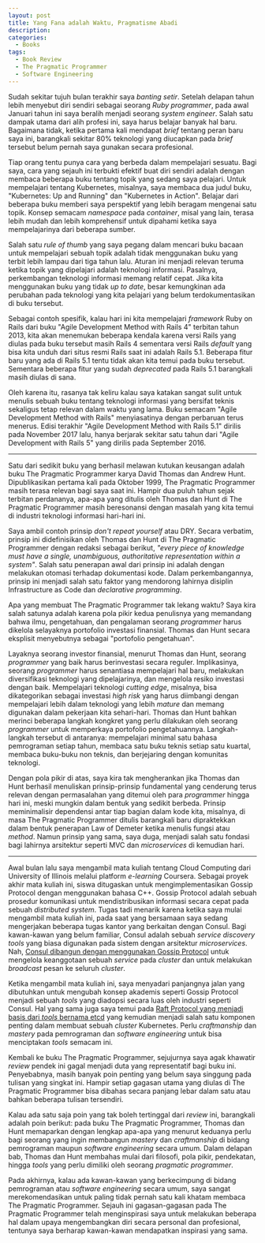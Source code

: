 ```yaml
---
layout: post
title: Yang Fana adalah Waktu, Pragmatisme Abadi
description: 
categories:
  - Books
tags:
  - Book Review
  - The Pragmatic Programmer
  - Software Engineering
---
```


Sudah sekitar tujuh bulan terakhir saya *banting setir*. Setelah delapan tahun lebih menyebut diri sendiri sebagai seorang *Ruby programmer*, pada awal Januari tahun ini saya beralih menjadi seorang *system engineer*. Salah satu dampak utama dari alih profesi ini, saya harus belajar banyak hal baru. Bagaimana tidak, ketika pertama kali mendapat *brief* tentang peran baru saya ini, barangkali sekitar 80% teknologi yang diucapkan pada *brief* tersebut belum pernah saya gunakan secara profesional.

Tiap orang tentu punya cara yang berbeda dalam mempelajari sesuatu. Bagi saya, cara yang sejauh ini terbukti efektif buat diri sendiri adalah dengan membaca beberapa buku tentang topik yang sedang saya pelajari. Untuk mempelajari tentang Kubernetes, misalnya, saya membaca dua judul buku, "Kubernetes: Up and Running" dan "Kubernetes in Action". Belajar dari beberapa buku memberi saya perspektif yang lebih beragam mengenai satu topik. Konsep semacam *namespace* pada *container*, misal yang lain, terasa lebih mudah dan lebih komprehensif untuk dipahami ketika saya mempelajarinya dari beberapa sumber.

Salah satu *rule of thumb* yang saya pegang dalam mencari buku bacaan untuk mempelajari sebuah topik adalah tidak menggunakan buku yang terbit lebih lampau dari tiga tahun lalu. Aturan ini menjadi relevan teruma ketika topik yang dipelajari adalah teknologi informasi. Pasalnya, perkembangan teknologi informasi memang relatif cepat. Jika kita menggunakan buku yang tidak *up to date*, besar kemungkinan ada perubahan pada teknologi yang kita pelajari yang belum terdokumentasikan di buku tersebut.

Sebagai contoh spesifik, kalau hari ini kita mempelajari *framework* Ruby on Rails dari buku "Agile Development Method with Rails 4" terbitan tahun 2013, kita akan menemukan beberapa kendala karena versi Rails yang diulas pada buku tersebut masih Rails 4 sementara versi Rails *default* yang bisa kita unduh dari situs resmi Rails saat ini adalah Rails 5.1. Beberapa fitur baru yang ada di Rails 5.1 tentu tidak akan kita temui pada buku tersebut. Sementara beberapa fitur yang sudah *deprecated* pada Rails 5.1 barangkali masih diulas di sana.

Oleh karena itu, rasanya tak keliru kalau saya katakan sangat sulit untuk menulis sebuah buku tentang teknologi informasi yang bersifat teknis sekaligus tetap relevan dalam waktu yang lama. Buku semacam "Agile Development Method with Rails" menyiasatinya dengan perbaruan terus menerus. Edisi terakhir "Agile Development Method with Rails 5.1" dirilis pada November 2017 lalu, hanya berjarak sekitar satu tahun dari "Agile Development with Rails 5" yang dirilis pada September 2016.

***

Satu dari sedikit buku yang berhasil melawan kutukan keusangan adalah buku The Pragmatic Programmer karya David Thomas dan Andrew Hunt. Dipublikasikan pertama kali pada Oktober 1999, The Pragmatic Programmer masih terasa relevan bagi saya saat ini. Hampir dua puluh tahun sejak terbitan perdananya, apa-apa yang ditulis oleh Thomas dan Hunt di The Pragmatic Programmer masih beresonansi dengan masalah yang kita temui di industri teknologi informasi hari-hari ini.

Saya ambil contoh prinsip *don't repeat yourself* atau DRY. Secara verbatim, prinsip ini didefinisikan oleh Thomas dan Hunt di The Pragmatic Programmer dengan redaksi sebagai berikut, *"every piece of knowledge must have a single, unambiguous, authoritative representation within a system"*. Salah satu penerapan awal dari prinsip ini adalah dengan melakukan otomasi terhadap dokumentasi kode. Dalam perkembangannya, prinsip ini menjadi salah satu faktor yang mendorong lahirnya disiplin Infrastructure as Code dan *declarative programming*.

Apa yang membuat The Pragmatic Programmer tak lekang waktu? Saya kira salah satunya adalah karena pola pikir kedua penulisnya yang memandang bahwa ilmu, pengetahuan, dan pengalaman seorang *programmer* harus dikelola selayaknya portofolio investasi finansial. Thomas dan Hunt secara eksplisit menyebutnya sebagai "portofolio pengetahuan". 

Layaknya seorang investor finansial, menurut Thomas dan Hunt, seorang *programmer* yang baik harus berinvestasi secara reguler. Implikasinya, seorang *programmer* harus senantiasa mempelajari hal baru, melakukan diversifikasi teknologi yang dipelajarinya, dan mengelola resiko investasi dengan baik. Mempelajari teknologi *cutting edge*, misalnya, bisa dikategorikan sebagai investasi *high risk* yang harus diimbangi dengan mempelajari lebih dalam teknologi yang lebih *mature* dan memang digunakan dalam pekerjaan kita sehari-hari. Thomas dan Hunt bahkan merinci beberapa langkah kongkret yang perlu dilakukan oleh seorang *programmer* untuk memperkaya portofolio pengetahuannya. Langkah-langkah tersebut di antaranya: mempelajari minimal satu bahasa pemrograman setiap tahun, membaca satu buku teknis setiap satu kuartal, membaca buku-buku non teknis, dan berjejaring dengan komunitas teknologi.

Dengan pola pikir di atas, saya kira tak mengherankan jika Thomas dan Hunt berhasil menuliskan prinsip-prinsip fundamental yang cenderung terus relevan dengan permasalahan yang ditemui oleh para *programmer* hingga hari ini, meski mungkin dalam bentuk yang sedikit berbeda. Prinsip meminimalisir dependensi antar tiap bagian dalam kode kita, misalnya, di masa The Pragmatic Programmer ditulis barangkali baru dipraktekkan dalam bentuk penerapan Law of Demeter ketika menulis fungsi atau *method*. Namun prinsip yang sama, saya duga, menjadi salah satu fondasi bagi lahirnya arsitektur seperti MVC dan *microservices* di kemudian hari.

***

Awal bulan lalu saya mengambil mata kuliah tentang Cloud Computing dari University of Illinois melalui platform *e-learning* Coursera. Sebagai proyek akhir mata kuliah ini, siswa ditugaskan untuk mengimplementasikan Gossip Protocol dengan menggunakan bahasa C++. Gossip Protocol adalah sebuah prosedur komunikasi untuk mendistribusikan informasi secara cepat pada sebuah *distributed system*. Tugas tadi menarik karena ketika saya mulai mengambil mata kuliah ini, pada saat yang bersamaan saya sedang mengerjakan beberapa tugas kantor yang berkaitan dengan Consul. Bagi kawan-kawan yang belum familiar, Consul adalah sebuah *service discovery tools* yang biasa digunakan pada sistem dengan arsitektur *microservices*. Nah, [Consul dibangun dengan menggunakan Gossip Protocol](https://www.consul.io/docs/internals/gossip.html) untuk mengelola keanggotaan sebuah *service* pada *cluster* dan untuk melakukan *broadcast* pesan ke seluruh *cluster*.

Ketika mengambil mata kuliah ini, saya menyadari panjangnya jalan yang dibutuhkan untuk mengubah konsep akademis seperti Gossip Protocol menjadi sebuah *tools* yang diadopsi secara luas oleh industri seperti Consul. Hal yang sama juga saya temui pada [Raft Protocol yang menjadi basis dari *tools* bernama etcd](https://github.com/coreos/etcd/tree/master/raft) yang kemudian menjadi salah satu komponen penting dalam membuat sebuah *cluster* Kubernetes. Perlu *craftmanship* dan *mastery* pada pemrograman dan *software engineering* untuk bisa menciptakan *tools* semacam ini.

Kembali ke buku The Pragmatic Programmer, sejujurnya saya agak khawatir *review* pendek ini gagal menjadi duta yang representatif bagi buku ini. Penyebabnya, masih banyak poin penting yang belum saya singgung pada tulisan yang singkat ini. Hampir setiap gagasan utama yang diulas di The Pragmatic Programmer bisa dibahas secara panjang lebar dalam satu atau bahkan beberapa tulisan tersendiri.

Kalau ada satu saja poin yang tak boleh tertinggal dari *review* ini, barangkali adalah poin berikut: pada buku The Pragmatic Programmer, Thomas dan Hunt memaparkan dengan lengkap apa-apa yang menurut keduanya perlu bagi seorang yang ingin membangun *mastery* dan *craftmanship* di bidang pemrograman maupun *software engineering* secara umum. Dalam delapan bab, Thomas dan Hunt membahas mulai dari filosofi, pola pikir, pendekatan, hingga *tools* yang perlu dimiliki oleh seorang *pragmatic programmer*.

Pada akhirnya, kalau ada kawan-kawan yang berkecimpung di bidang pemrograman atau *software engineering* secara umum, saya sangat merekomendasikan untuk paling tidak pernah satu kali khatam membaca The Pragmatic Programmer. Sejauh ini gagasan-gagasan pada The Pragmatic Programmer telah menginspirasi saya untuk melakukan beberapa hal dalam upaya mengembangkan diri secara personal dan profesional, tentunya saya berharap kawan-kawan mendapatkan inspirasi yang sama.

